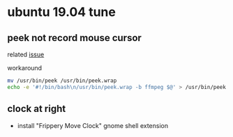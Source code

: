 # ubuntu 19.04 tune

## peek not record mouse cursor

related [issue](https://github.com/phw/peek/issues/430)

workaround

```sh
mv /usr/bin/peek /usr/bin/peek.wrap
echo -e '#!/bin/bash\n/usr/bin/peek.wrap -b ffmpeg $@' > /usr/bin/peek && chmod +x peek
```

## clock at right

- install "Frippery Move Clock" gnome shell extension

